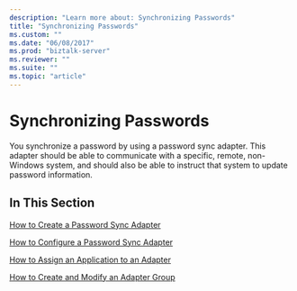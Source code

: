 ```yaml
---
description: "Learn more about: Synchronizing Passwords"
title: "Synchronizing Passwords"
ms.custom: ""
ms.date: "06/08/2017"
ms.prod: "biztalk-server"
ms.reviewer: ""
ms.suite: ""
ms.topic: "article"
---
```

# Synchronizing Passwords
You synchronize a password by using a password sync adapter. This adapter should be able to communicate with a specific, remote, non-Windows system, and should also be able to instruct that system to update password information.  
  
## In This Section  
 [How to Create a Password Sync Adapter](../core/how-to-create-a-password-sync-adapter.md)  
  
 [How to Configure a Password Sync Adapter](../core/how-to-configure-a-password-sync-adapter.md)  
  
 [How to Assign an Application to an Adapter](../core/how-to-assign-an-application-to-an-adapter.md)  
  
 [How to Create and Modify an Adapter Group](../core/how-to-create-and-modify-an-adapter-group.md)
